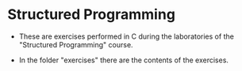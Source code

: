 # Structured Programming

* These are exercises performed in C during the laboratories of the "Structured Programming" course.

* In the folder "exercises" there are the contents of the exercises.
